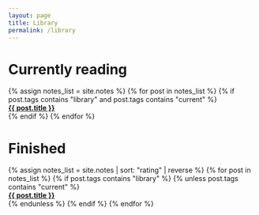 ```yaml
---
layout: page
title: Library
permalink: /library
---
```


# Currently reading

<div class="fdr card-container">
{% assign notes_list = site.notes %}  
{% for post in notes_list %}
    {% if post.tags contains "library" and post.tags contains "current" %}
    <div class="card-small">
        <div class="card-inner">
            <div class="card-title">
                <strong>
                    <a class="internal-link" href="{{ post.url }}">
                        {{ post.title }}
                    </a>
                </strong>
            </div>
            <img class="pvd" src="{{ post.img }}" alt=""/>
        </div>
    </div>
    {% endif %}
{% endfor %}
</div>

# Finished

<div class="fdr card-container">
{% assign notes_list = site.notes | sort: "rating" | reverse %}  
{% for post in notes_list %}
    {% if post.tags contains "library" %}
    {% unless post.tags contains "current" %}
    <div class="card-small">
        <div class="card-inner">
            <div class="card-title">
                <strong>
                    <a class="internal-link" href="{{ post.url }}">
                        {{ post.title }}
                    </a>
                </strong>
            </div>
            <img class="pvd" src="{{ post.img }}" alt=""/>
        </div>
    </div>
    {% endunless %}
    {% endif %}
{% endfor %}
</div>

